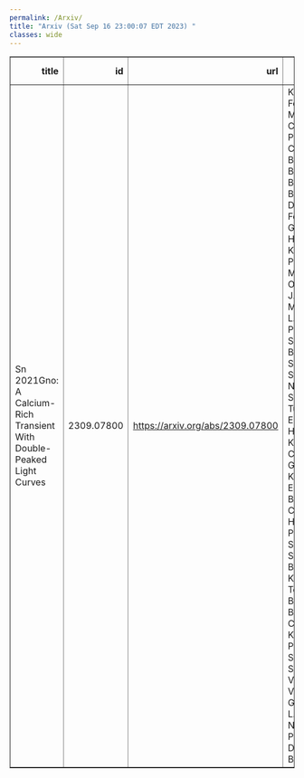 ```yaml
---
permalink: /Arxiv/
title: "Arxiv (Sat Sep 16 23:00:07 EDT 2023) "
classes: wide
---
```

<table border="1" class="dataframe">
  <thead>
    <tr style="text-align: right;">
      <th>title</th>
      <th>id</th>
      <th>url</th>
      <th>authors</th>
      <th>Local Authors</th>
    </tr>
  </thead>
  <tbody>
    <tr>
      <td>Sn 2021Gno: A Calcium-Rich Transient With Double-Peaked Light Curves</td>
      <td>2309.07800</td>
      <td><a href="https://arxiv.org/abs/2309.07800" target="_blank">https://arxiv.org/abs/2309.07800</a></td>
      <td>K. Ertini, G. Folatelli, L. Martinez, M. C. Bersten, J. P. Anderson, C. Ashall, E. Baron, S. Bose, P. J. Brown, C. Burns, J. M. Derkacy, L. Ferrari, L. Galbany, E. Hsiao, S. Kumar, J. Lu, P. Mazzali, N. Morrell, M. Orellana, P. J. Pessi, M. M. Phillips, A. L. Piro, A. Polin, M. Shahbandeh, B. J. Shappee, M. Stritzinger, N. B. Suntzeff, M. Tucker, N. Elias-Rosa, H. Kuncarayakti, C. P. Gutiérrez, A. Kozyreva, T. E. Müller-Bravo, T. -W. Chen, J. T. Hinkle, A. V. Payne, P. Székely, T. Szalai, B. Barna, R. Könyves-Tóth, D. Bánhidi, I. B. Bíró, I. Csányi, L. Kriskovits, A. Pál, Zs. Szabó, R. Szakáts, K. Vida, J. Vinkó, M. Gromadzki, L. Harvey, M. Nicholl, E. Paraskeva, D. R. Young, B. Englert</td>
      <td>Michael Tucker, Subhash Bose</td>
    </tr>
  </tbody>
</table>